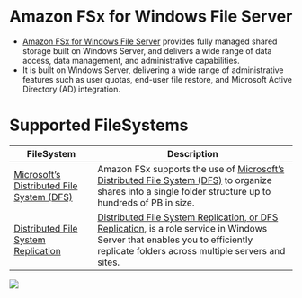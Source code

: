 # Amazon FSx for Windows File Server
- [Amazon FSx for Windows File Server](https://aws.amazon.com/fsx/windows/) provides fully managed shared storage built on Windows Server, and delivers a wide range of data access, data management, and administrative capabilities.
- It is built on Windows Server, delivering a wide range of administrative features such as user quotas, end-user file restore, and Microsoft Active Directory (AD) integration.

# Supported FileSystems

| FileSystem                                                                                                                    | Description                                                                                                                                                                                                                                                                 |
|-------------------------------------------------------------------------------------------------------------------------------|-----------------------------------------------------------------------------------------------------------------------------------------------------------------------------------------------------------------------------------------------------------------------------|
| [Microsoft’s Distributed File System (DFS)](https://en.wikipedia.org/wiki/Distributed_File_System_(Microsoft))                | Amazon FSx supports the use of [Microsoft’s Distributed File System (DFS)](https://en.wikipedia.org/wiki/Distributed_File_System_(Microsoft)) to organize shares into a single folder structure up to hundreds of PB in size.                                               |
| [Distributed File System Replication](https://learn.microsoft.com/en-us/previous-versions/windows/desktop/dfsr/dfsr-overview) | [Distributed File System Replication, or DFS Replication](https://learn.microsoft.com/en-us/previous-versions/windows/desktop/dfsr/dfsr-overview), is a role service in Windows Server that enables you to efficiently replicate folders across multiple servers and sites. |

![](https://d1.awsstatic.com/pdp-how-it-works-assets/Product-Page-Diagram_Managed-File-System-How-it-Works_Updated@2x.c0c4e846c0fca27e8f43bd1651883b21b4cc1eec.png)